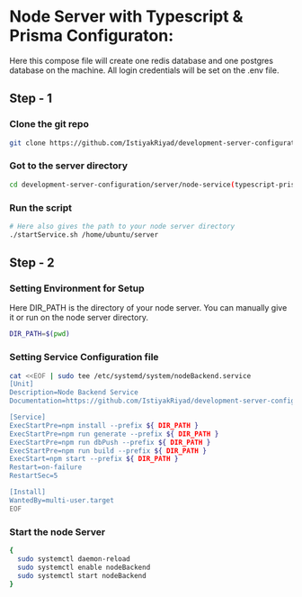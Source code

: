 # Node Server with Typescript & Prisma Configuraton:

Here this compose file will create one redis database and one postgres database on the machine. 
All login credentials will be set on the .env file.

## Step - 1

### Clone the git repo
``` bash
git clone https://github.com/IstiyakRiyad/development-server-configuration
```

### Got to the server directory
``` bash
cd development-server-configuration/server/node-service(typescript-prisma)
```

### Run the script
```bash
# Here also gives the path to your node server directory
./startService.sh /home/ubuntu/server
```

## Step - 2
### Setting Environment for Setup

Here DIR_PATH is the directory of your node server. You can manually give it or run on the node server directory.

```bash
DIR_PATH=$(pwd)
```


### Setting Service Configuration file

```bash
cat <<EOF | sudo tee /etc/systemd/system/nodeBackend.service
[Unit]
Description=Node Backend Service
Documentation=https://github.com/IstiyakRiyad/development-server-configuration/blob/main/server/node-service/README.md

[Service]
ExecStartPre=npm install --prefix ${ DIR_PATH }
ExecStartPre=npm run generate --prefix ${ DIR_PATH }
ExecStartPre=npm run dbPush --prefix ${ DIR_PATH }
ExecStartPre=npm run build --prefix ${ DIR_PATH }
ExecStart=npm start --prefix ${ DIR_PATH }
Restart=on-failure
RestartSec=5

[Install]
WantedBy=multi-user.target
EOF
```

### Start the node Server
```bash
{
  sudo systemctl daemon-reload
  sudo systemctl enable nodeBackend
  sudo systemctl start nodeBackend
}
```


